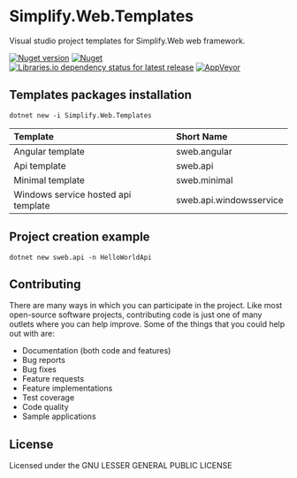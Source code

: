 # Simplify.Web.Templates

Visual studio project templates for Simplify.Web web framework.

[![Nuget version](http://img.shields.io/nuget/vpre/Simplify.Web.Templates)](https://www.nuget.org/packages/Simplify.Web.Templates/)
[![Nuget](https://img.shields.io/nuget/dt/Simplify.Web.Templates)](https://www.nuget.org/packages/Simplify.Web.Templates/)
[![Libraries.io dependency status for latest release](https://img.shields.io/librariesio/release/nuget/Simplify.Web.Templates)](https://libraries.io/nuget/Simplify.Web.Templates)
[![AppVeyor](https://img.shields.io/appveyor/ci/i4004/simplify-web-templates)](https://ci.appveyor.com/project/i4004/simplify-web-templates)

## Templates packages installation

```console
dotnet new -i Simplify.Web.Templates
```

| Template                            | Short Name              |
| :---------------------------------- | :---------------------- |
| Angular template                    | sweb.angular            |
| Api template                        | sweb.api                |
| Minimal template                    | sweb.minimal            |
| Windows service hosted api template | sweb.api.windowsservice |

## Project creation example

```console
dotnet new sweb.api -n HelloWorldApi
```

## Contributing

There are many ways in which you can participate in the project. Like most open-source software projects, contributing code is just one of many outlets where you can help improve. Some of the things that you could help out with are:

- Documentation (both code and features)
- Bug reports
- Bug fixes
- Feature requests
- Feature implementations
- Test coverage
- Code quality
- Sample applications

## License

Licensed under the GNU LESSER GENERAL PUBLIC LICENSE
